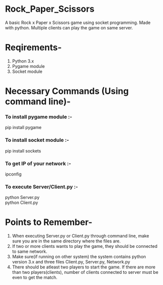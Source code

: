 # Rock_Paper_Scissors
A basic Rock x Paper x Scissors game using socket programming. Made with python. Multiple clients can play the game on same server.
# Reqirements-
1. Python 3.x  
2. Pygame module  
3. Socket module
# Necessary Commands (Using command line)- 
### To install pygame module :-
pip install pygame
### To install socket module :-
pip install sockets
### To get IP of your network :-
ipconfig
### To execute Server/Client.py :-
python Server.py  
python Client.py
# Points to Remember-
1. When executing Server.py or Client.py through command line, make sure you are in the same directory where the files are.
2. If two or more clients wants to play the game, they should be connected to same network.  
3. Make sure(if running on other system) the system contains python version 3.x and three files Client.py, Server.py, Network.py
4. There should be atleast two players to start the game. If there are more than two players(clients), number of clients connected to server must be even to get the match.
